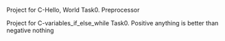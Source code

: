 Project for C-Hello, World
Task0. Preprocessor

Project for C-variables_if_else_while
Task0. Positive anything is better than negative nothing 
